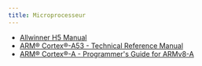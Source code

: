 ```yaml
---
title: Microprocesseur
---
```


- [Allwinner H5 Manual](assets/Allwinner_H5_Manual_v1.0.pdf)
- [ARM® Cortex®-A53 - Technical Reference Manual](assets/DDI0500D_cortex_a53_r0p2_trm.pdf)
- [ARM® Cortex®-A - Programmer's Guide for ARMv8-A](assets/DEN0024A_v8_architecture_PG.pdf)